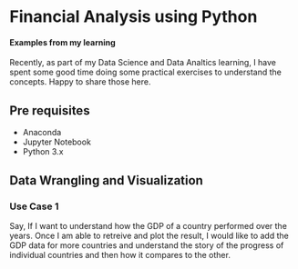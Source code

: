 # Financial Analysis using Python 
#### Examples from my learning 

Recently, as part of my Data Science and Data Analtics learning, I have spent some good time doing some practical exercises to understand the concepts. Happy to share those here.

## Pre requisites
- Anaconda
- Jupyter Notebook
- Python 3.x 

## Data Wrangling and Visualization
### Use Case 1
Say, If I want to understand how the GDP of a country performed over the years. Once I am able to retreive and plot the result, I would like to add the GDP data for more countries and understand the story of the progress of individual countries and then how it compares to the other.